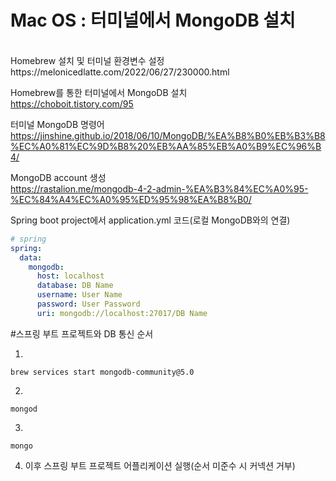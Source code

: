 # Mac OS : 터미널에서 MongoDB 설치
<br>
Homebrew 설치 및 터미널 환경변수 설정
<br>
https://melonicedlatte.com/2022/06/27/230000.html


Homebrew를 통한 터미널에서 MongoDB 설치
<br>
https://choboit.tistory.com/95

터미널 MongoDB 명령어
<br>
https://jinshine.github.io/2018/06/10/MongoDB/%EA%B8%B0%EB%B3%B8%EC%A0%81%EC%9D%B8%20%EB%AA%85%EB%A0%B9%EC%96%B4/

MongoDB account 생성
<br>
https://rastalion.me/mongodb-4-2-admin-%EA%B3%84%EC%A0%95-%EC%84%A4%EC%A0%95%ED%95%98%EA%B8%B0/

Spring boot project에서 application.yml 코드(로컬 MongoDB와의 연결)
```yml
# spring
spring:
  data:
    mongodb:
      host: localhost
      database: DB Name
      username: User Name
      password: User Password
      uri: mongodb://localhost:27017/DB Name
```
#스프링 부트 프로젝트와 DB 통신 순서

1.
```
brew services start mongodb-community@5.0
```
2.
```
mongod
```
3.
```
mongo
```
4. 이후 스프링 부트 프로젝트 어플리케이션 실행(순서 미준수 시 커넥션 거부)
